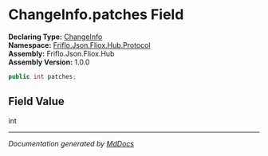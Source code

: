 ﻿<!--  
  <auto-generated>   
    The contents of this file were generated by a tool.  
    Changes to this file may be list if the file is regenerated  
  </auto-generated>   
-->

# ChangeInfo.patches Field

**Declaring Type:** [ChangeInfo](../index.md)  
**Namespace:** [Friflo.Json.Fliox.Hub.Protocol](../../index.md)  
**Assembly:** Friflo.Json.Fliox.Hub  
**Assembly Version:** 1.0.0

```csharp
public int patches;
```

## Field Value

int

___

*Documentation generated by [MdDocs](https://github.com/ap0llo/mddocs)*
